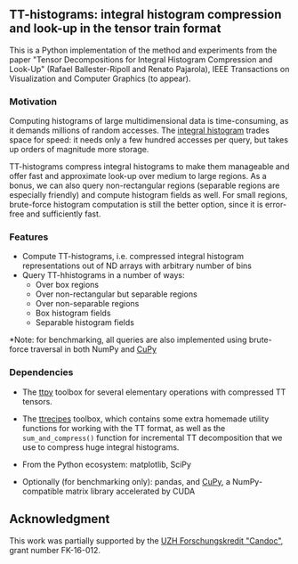## TT-histograms: integral histogram compression and look-up in the tensor train format

This is a Python implementation of the method and experiments from the paper "Tensor Decompositions for Integral Histogram Compression and Look-Up" (Rafael Ballester-Ripoll and Renato Pajarola), IEEE Transactions on Visualization and Computer Graphics (to appear).

### Motivation

Computing histograms of large multidimensional data is time-consuming, as it demands millions of random accesses. The [integral histogram](http://ieeexplore.ieee.org/stamp/stamp.jsp?arnumber=1467353) trades space for speed: it needs only a few hundred accesses per query, but takes up orders of magnitude more storage.

TT-histograms compress integral histograms to make them manageable and offer fast and approximate look-up over medium to large regions. As a bonus, we can also query non-rectangular regions (separable regions are especially friendly) and compute histogram fields as well. For small regions, brute-force histogram computation is still the better option, since it is error-free and sufficiently fast.

### Features

- Compute TT-histograms, i.e. compressed integral histogram representations out of ND arrays with arbitrary number of bins
- Query TT-hhistograms in a number of ways:
    - Over box regions
    - Over non-rectangular but separable regions
    - Over non-separable regions
    - Box histogram fields
    - Separable histogram fields

*Note: for benchmarking, all queries are also implemented using brute-force traversal in both NumPy and [CuPy](https://cupy.chainer.org/)

### Dependencies

- The [ttpy](https://github.com/oseledets/ttpy/) toolbox for several elementary operations with compressed TT tensors.

- The [ttrecipes](https://github.com/rballester/ttrecipes) toolbox, which contains some extra homemade utility functions for working with the TT format, as well as the ```sum_and_compress()``` function for incremental TT decomposition that we use to compress huge integral histograms.

- From the Python ecosystem: matplotlib, SciPy

- Optionally (for benchmarking only): pandas, and [CuPy](https://cupy.chainer.org/), a NumPy-compatible matrix library accelerated by CUDA

## Acknowledgment

This work was partially supported by the [UZH Forschungskredit "Candoc"](http://www.researchers.uzh.ch/en/funding/phd/fkcandoc.html), grant number FK-16-012.